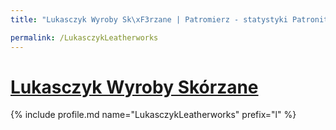 ```yaml
---
title: "Lukasczyk Wyroby Sk\xF3rzane | Patromierz - statystyki Patronite.pl"

permalink: /LukasczykLeatherworks
---
```


# [Lukasczyk Wyroby Skórzane](https://patronite.pl/LukasczykLeatherworks)

{% include profile.md name="LukasczykLeatherworks" prefix="l" %}

